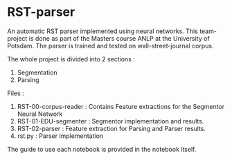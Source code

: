 # RST-parser
An automatic RST parser implemented using neural networks. This team-project is done as part of the Masters course ANLP at the University of Potsdam.
The parser is trained and tested on wall-street-journal corpus.

The whole project is divided into 2 sections :
1) Segmentation
2) Parsing

Files :
1) RST-00-corpus-reader : Contains Feature extractions for the Segmentor Neural Network
2) RST-01-EDU-segmenter : Segmentor implementation and results.
3) RST-02-parser : Feature extraction for Parsing and Parser results. 
4) rst.py : Parser implementation

The guide to use each notebook is provided in the notebook itself. 



